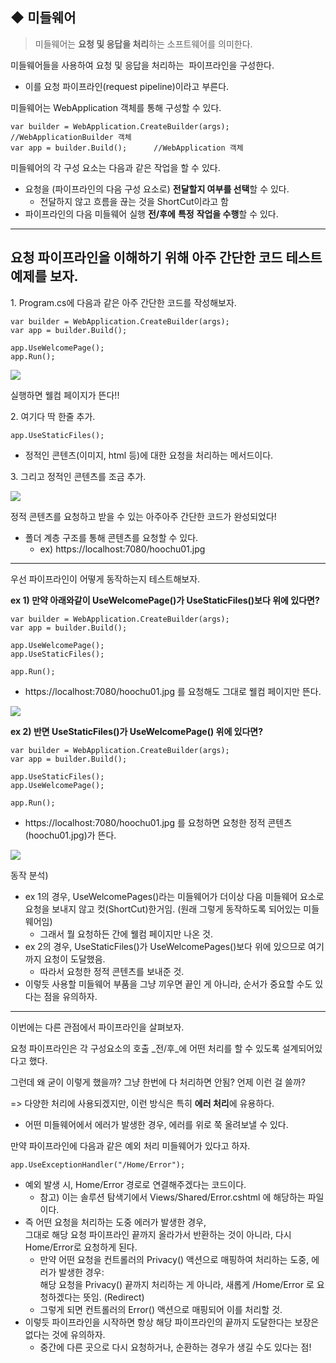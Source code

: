 ## ◆ 미들웨어

> 미들웨어는 **요청 및 응답을 처리**하는 소프트웨어를 의미한다.

미들웨어들을 사용하여 요청 및 응답을 처리하는  파이프라인을 구성한다.

-   이를 요청 파이프라인(request pipeline)이라고 부른다.

미들웨어는 WebApplication 객체를 통해 구성할 수 있다.

```
var builder = WebApplication.CreateBuilder(args);   //WebApplicationBuilder 객체
var app = builder.Build();  	//WebApplication 객체
```

미들웨어의 각 구성 요소는 다음과 같은 작업을 할 수 있다.

-   요청을 (파이프라인의 다음 구성 요소로) **전달할지 여부를 선택**할 수 있다.
    -   전달하지 않고 흐름을 끊는 것을 ShortCut이라고 함
-   파이프라인의 다음 미들웨어 실행 **전/후에** **특정** **작업을 수행**할 수 있다.

---

## 요청 파이프라인을 이해하기 위해 아주 간단한 코드 테스트 예제를 보자.

1\. Program.cs에 다음과 같은 아주 간단한 코드를 작성해보자.

```
var builder = WebApplication.CreateBuilder(args);   
var app = builder.Build();  

app.UseWelcomePage();
app.Run();
```

![](https://img1.daumcdn.net/thumb/R1280x0/?scode=mtistory2&fname=https%3A%2F%2Fblog.kakaocdn.net%2Fdn%2Fb4zvVT%2FbtsGFhMsj2Z%2FAYEBbY4nHRn5yERXsHQbcK%2Fimg.png)

실행하면 웰컴 페이지가 뜬다!!

2\. 여기다 딱 한줄 추가.

```
app.UseStaticFiles();
```

-   정적인 콘텐츠(이미지, html 등)에 대한 요청을 처리하는 메서드이다.

3\. 그리고 정적인 콘텐츠를 조금 추가.

![](https://img1.daumcdn.net/thumb/R1280x0/?scode=mtistory2&fname=https%3A%2F%2Fblog.kakaocdn.net%2Fdn%2FbGCVMb%2FbtsGCntNsgL%2FxWTZJyS7F8AVA41qN9FYEK%2Fimg.png)

정적 콘텐츠를 요청하고 받을 수 있는 아주아주 간단한 코드가 완성되었다!

-   폴더 계층 구조를 통해 콘텐츠를 요청할 수 있다.
    -   ex) https://localhost:7080/hoochu01.jpg 

---

우선 파이프라인이 어떻게 동작하는지 테스트해보자.

**ex 1) 만약 아래와같이 UseWelcomePage()가 UseStaticFiles()보다 위에 있다면?**

```
var builder = WebApplication.CreateBuilder(args);   
var app = builder.Build();  

app.UseWelcomePage();
app.UseStaticFiles();

app.Run();
```

-   https://localhost:7080/hoochu01.jpg 를 요청해도 그대로 웰컴 페이지만 뜬다. 

![](https://img1.daumcdn.net/thumb/R1280x0/?scode=mtistory2&fname=https%3A%2F%2Fblog.kakaocdn.net%2Fdn%2FtRGoB%2FbtsGBZmpQMp%2F4w27PWHl8qDmAfVtFibw71%2Fimg.png)

**ex 2) 반면 UseStaticFiles()가 UseWelcomePage() 위에 있다면?**

```
var builder = WebApplication.CreateBuilder(args);   
var app = builder.Build();  

app.UseStaticFiles();
app.UseWelcomePage();

app.Run();
```

-   https://localhost:7080/hoochu01.jpg 를 요청하면 요청한 정적 콘텐츠(hoochu01.jpg)가 뜬다.

![](https://img1.daumcdn.net/thumb/R1280x0/?scode=mtistory2&fname=https%3A%2F%2Fblog.kakaocdn.net%2Fdn%2FX7UTP%2FbtsGB24ucbH%2F8Q0RroXSNktI3n0W5jU5K1%2Fimg.png)

동작 분석)

-   ex 1의 경우, UseWelcomePages()라는 미들웨어가 더이상 다음 미들웨어 요소로 요청을 보내지 않고 컷(ShortCut)한거임. (원래 그렇게 동작하도록 되어있는 미들웨어임)
    -   그래서 뭘 요청하든 간에 웰컴 페이지만 나온 것.
-   ex 2의 경우, UseStaticFiles()가 UseWelcomePages()보다 위에 있으므로 여기까지 요청이 도달했음.
    -   따라서 요청한 정적 콘텐츠를 보내준 것.
-   이렇듯 사용할 미들웨어 부품을 그냥 끼우면 끝인 게 아니라, 순서가 중요할 수도 있다는 점을 유의하자.

---

이번에는 다른 관점에서 파이프라인을 살펴보자.

요청 파이프라인은 각 구성요소의 호출 _전/후_에 어떤 처리를 할 수 있도록 설계되어있다고 했다.

그런데 왜 굳이 이렇게 했을까? 그냥 한번에 다 처리하면 안됨? 언제 이런 걸 쓸까?

\=> 다양한 처리에 사용되겠지만, 이런 방식은 특히 **에러 처리**에 유용하다.

-   어떤 미들웨어에서 에러가 발생한 경우, 에러를 위로 쭉 올려보낼 수 있다.

만약 파이프라인에 다음과 같은 예외 처리 미들웨어가 있다고 하자.

```
app.UseExceptionHandler("/Home/Error");
```

-   예외 발생 시, Home/Error 경로로 연결해주겠다는 코드이다.
    -   참고) 이는 솔루션 탐색기에서 Views/Shared/Error.cshtml 에 해당하는 파일이다.
-   즉 어떤 요청을 처리하는 도중 에러가 발생한 경우,   
    그대로 해당 요청 파이프라인 끝까지 올라가서 반환하는 것이 아니라, 다시 Home/Error로 요청하게 된다.
    -   만약 어떤 요청을 컨트롤러의 Privacy() 액션으로 매핑하여 처리하는 도중, 에러가 발생한 경우:  
        해당 요청을 Privacy() 끝까지 처리하는 게 아니라, 새롭게 /Home/Error 로 요청하겠다는 뜻임. (Redirect)
    -   그렇게 되면 컨트롤러의 Error() 액션으로 매핑되어 이를 처리할 것.
-   이렇듯 파이프라인을 시작하면 항상 해당 파이프라인의 끝까지 도달한다는 보장은 없다는 것에 유의하자.
    -   중간에 다른 곳으로 다시 요청하거나, 순환하는 경우가 생길 수도 있다는 점!